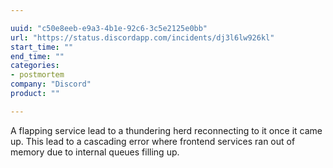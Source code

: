 ```yaml
---

uuid: "c50e8eeb-e9a3-4b1e-92c6-3c5e2125e0bb"
url: "https://status.discordapp.com/incidents/dj3l6lw926kl"
start_time: ""
end_time: ""
categories:
- postmortem
company: "Discord"
product: ""

---
```


A flapping service lead to a thundering herd reconnecting to it once it came up. This lead to a cascading error where frontend services ran out of memory due to internal queues filling up.
